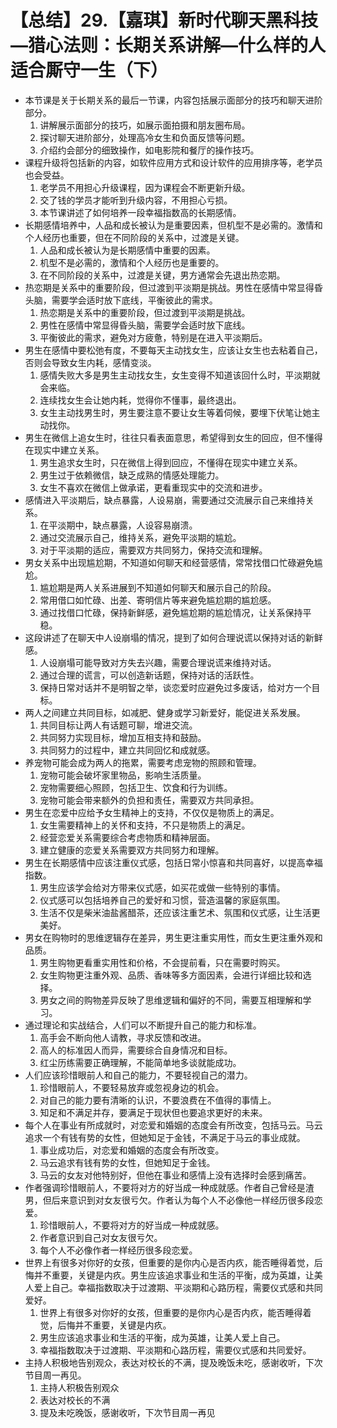 # 【总结】29.【嘉琪】新时代聊天黑科技—猎心法则：长期关系讲解—什么样的人适合厮守一生（下）

-   本节课是关于长期关系的最后一节课，内容包括展示面部分的技巧和聊天进阶部分。
    1.  讲解展示面部分的技巧，如展示面拍摄和朋友圈布局。
    2.  探讨聊天进阶部分，处理高冷女生和负面反馈等问题。
    3.  介绍约会部分的细致操作，如电影院和餐厅的操作技巧。
-   课程升级将包括新的内容，如软件应用方式和设计软件的应用排序等，老学员也会受益。
    1.  老学员不用担心升级课程，因为课程会不断更新升级。
    2.  交了钱的学员才能听到升级内容，不用担心亏损。
    3.  本节课讲述了如何培养一段幸福指数高的长期感情。
-   长期感情培养中，人品和成长被认为是重要因素，但机型不是必需的。激情和个人经历也重要，但在不同阶段的关系中，过渡是关键。
    1.  人品和成长被认为是长期感情中重要的因素。
    2.  机型不是必需的，激情和个人经历也是重要的。
    3.  在不同阶段的关系中，过渡是关键，男方通常会先退出热恋期。
-   热恋期是关系中的重要阶段，但过渡到平淡期是挑战。男性在感情中常显得昏头脑，需要学会适时放下底线，平衡彼此的需求。
    1.  热恋期是关系中的重要阶段，但过渡到平淡期是挑战。
    2.  男性在感情中常显得昏头脑，需要学会适时放下底线。
    3.  平衡彼此的需求，避免对方疲惫，特别是在进入平淡期后。
-   男生在感情中要松弛有度，不要每天主动找女生，应该让女生也去粘着自己，否则会导致女生内耗，感情变淡。
    1.  感情失败大多是男生主动找女生，女生变得不知道该回什么时，平淡期就会来临。
    2.  连续找女生会让她内耗，觉得你不懂事，最终退出。
    3.  女生主动找男生时，男生要注意不要让女生等着伺候，要埋下伏笔让她主动找你。
-   男生在微信上追女生时，往往只看表面意思，希望得到女生的回应，但不懂得在现实中建立关系。
    1.  男生追求女生时，只在微信上得到回应，不懂得在现实中建立关系。
    2.  男生过于依赖微信，缺乏成熟的情感处理能力。
    3.  女生不喜欢在微信上做承诺，更看重现实中的交流和进步。
-   感情进入平淡期后，缺点暴露，人设易崩，需要通过交流展示自己来维持关系。
    1.  在平淡期中，缺点暴露，人设容易崩溃。
    2.  通过交流展示自己，维持关系，避免平淡期的尴尬。
    3.  对于平淡期的适应，需要双方共同努力，保持交流和理解。
-   男女关系中出现尴尬期，不知道如何聊天和经营感情，常常找借口忙碌避免尴尬。
    1.  尴尬期是两人关系进展到不知道如何聊天和展示自己的阶段。
    2.  常用借口如忙碌、出差、寄明信片等来避免尴尬期的尴尬感。
    3.  通过找借口忙碌，保持新鲜感，避免尴尬期的尴尬情况，让关系保持平稳。
-   这段讲述了在聊天中人设崩塌的情况，提到了如何合理说谎以保持对话的新鲜感。
    1.  人设崩塌可能导致对方失去兴趣，需要合理说谎来维持对话。
    2.  通过合理的谎言，可以创造新话题，保持对话的活跃性。
    3.  保持日常对话并不是明智之举，谈恋爱时应避免过多废话，给对方一个目标。
-   两人之间建立共同目标，如减肥、健身或学习新爱好，能促进关系发展。
    1.  共同目标让两人有话题可聊，增进交流。
    2.  共同努力实现目标，增加互相支持和鼓励。
    3.  共同努力的过程中，建立共同回忆和成就感。
-   养宠物可能会成为两人的拖累，需要考虑宠物的照顾和管理。
    1.  宠物可能会破坏家里物品，影响生活质量。
    2.  宠物需要细心照顾，包括卫生、饮食和行为训练。
    3.  宠物可能会带来额外的负担和责任，需要双方共同承担。
-   男生在恋爱中应给予女生精神上的支持，不仅仅是物质上的满足。
    1.  女生需要精神上的关怀和支持，不只是物质上的满足。
    2.  经营恋爱关系需要综合考虑物质和精神层面。
    3.  建立健康的恋爱关系需要双方共同努力和理解。
-   男生在长期感情中应该注重仪式感，包括日常小惊喜和共同喜好，以提高幸福指数。
    1.  男生应该学会给对方带来仪式感，如买花或做一些特别的事情。
    2.  仪式感可以包括培养自己的爱好和习惯，营造温馨的家庭氛围。
    3.  生活不仅是柴米油盐酱醋茶，还应该注重艺术、氛围和仪式感，让生活更美好。
-   男女在购物时的思维逻辑存在差异，男生更注重实用性，而女生更注重外观和品质。
    1.  男生购物更看重实用性和价格，不会提前看，只在需要时购买。
    2.  女生购物更注重外观、品质、香味等多方面因素，会进行详细比较和选择。
    3.  男女之间的购物差异反映了思维逻辑和偏好的不同，需要互相理解和学习。
-   通过理论和实战结合，人们可以不断提升自己的能力和标准。
    1.  高手会不断向他人请教，寻求反馈和改进。
    2.  高人的标准因人而异，需要综合自身情况和目标。
    3.  红尘历练需要正确理解，不能简单地多谈就能成功。
-   人们应该珍惜眼前人和自己的能力，不要轻视自己的潜力。
    1.  珍惜眼前人，不要轻易放弃或忽视身边的机会。
    2.  对自己的能力要有清晰的认识，不要浪费在不值得的事情上。
    3.  知足和不满足并存，要满足于现状但也要追求更好的未来。
-   每个人在事业有所成就时，对恋爱和婚姻的态度会有所改变，包括马云。马云追求一个有钱有势的女性，但她知足于金钱，不满足于马云的事业成就。
    1.  事业成功后，对恋爱和婚姻的态度会有所改变。
    2.  马云追求有钱有势的女性，但她知足于金钱。
    3.  马云的女友对他特别好，但他在事业和感情上没有选择时会感到痛苦。
-   作者强调珍惜眼前人，不要将对方的好当成一种成就感。作者自己曾经是渣男，但后来意识到对女友很亏欠。作者认为每个人不必像他一样经历很多段恋爱。
    1.  珍惜眼前人，不要将对方的好当成一种成就感。
    2.  作者意识到自己对女友很亏欠。
    3.  每个人不必像作者一样经历很多段恋爱。
-   世界上有很多对你好的女孩，但重要的是你内心是否内疚，能否睡得着觉，后悔并不重要，关键是内疚。男生应该追求事业和生活的平衡，成为英雄，让美人爱上自己。幸福指数取决于过渡期、平淡期和心路历程，需要仪式感和共同爱好。
    1.  世界上有很多对你好的女孩，但重要的是你内心是否内疚，能否睡得着觉，后悔并不重要，关键是内疚。
    2.  男生应该追求事业和生活的平衡，成为英雄，让美人爱上自己。
    3.  幸福指数取决于过渡期、平淡期和心路历程，需要仪式感和共同爱好。
-   主持人积极地告别观众，表达对校长的不满，提及晚饭未吃，感谢收听，下次节目周一再见。
    1.  主持人积极告别观众
    2.  表达对校长的不满
    3.  提及未吃晚饭，感谢收听，下次节目周一再见